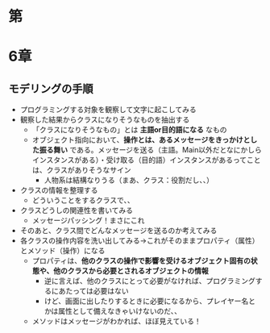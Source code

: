 # 第

# 6章

## モデリングの手順
* プログラミングする対象を観察して文字に起こしてみる
* 観察した結果からクラスになりそうなものを抽出する
  * 「クラスになりそうなもの」とは **主語or目的語になる** なもの
  * オブジェクト指向において、**操作とは、あるメッセージをきっかけとした振る舞い** である。メッセージを送る（主語。Main以外だとなにかしらインスタンスがある）・受け取る（目的語）インスタンスがあるってことは、クラスがありそうなサイン
    * 人物系は結構なりうる（まあ、クラス：役割だし、、）
* クラスの情報を整理する
  * どういうことをするクラスで、、
* クラスどうしの関連性を書いてみる
  * メッセージパッシング！まさにこれ
* そのあと、クラス間でどんなメッセージを送るのか考えてみる
* 各クラスの操作内容を洗い出してみる→これがそのままプロパティ（属性）とメソッド（操作）になる
  * プロパティは、**他のクラスの操作で影響を受けるオブジェクト固有の状態や、他のクラスから必要とされるオブジェクトの情報**
    * 逆に言えば、他のクラスにとって必要がなければ、プログラミングするにあたっては必要はない
    * けど、画面に出したりするときに必要になるから、プレイヤー名とかは属性として備えなきゃいけないのだ、、
  * メソッドはメッセージがわかれば、ほぼ見えている！
